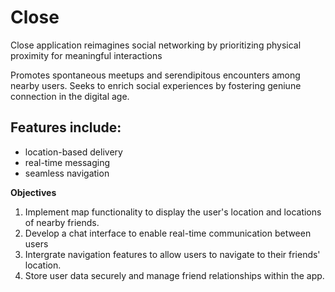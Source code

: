 # Close
Close application reimagines social networking by prioritizing physical proximity for meaningful interactions

Promotes spontaneous meetups and serendipitous encounters among nearby users.
Seeks to enrich social experiences by fostering geniune connection in the digital age.

## Features include:
 - location-based delivery
 - real-time messaging
 - seamless navigation


**Objectives**
1. Implement map functionality to display the user's location and locations of nearby friends.
2. Develop a chat interface to enable real-time communication between users
3. Intergrate navigation features to allow users to navigate to their friends' location.
4. Store user data securely and manage friend relationships within the app.
